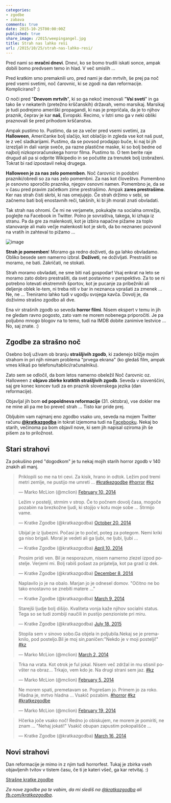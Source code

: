 ```yaml
---
categories:
- zgodbe
- zabava
comments: true
date: 2015-10-25T00:00:00Z
published: true
share_image: /2015/weepingangel.jpg
title: Strah nas lahko reši
url: /2015/10/25/strah-nas-lahko-resi/
---
```


Pred nami so **mračni dnevi**. Dnevi, ko se bomo trudili iskati sonce, ampak dobili bomo predvsem temo in hlad. V več smislih …

Pred kratkim smo premaknili uro, pred nami je dan mrtvih, še prej pa noč pred vsemi svetimi, noč čarovnic, ki se zgodi na dan reformacije. Komplicirano? :)

O noči pred "**Dnevom mrtvih**", ki so ga nekoč imenovali "**Vsi sveti**" in ga tako še v nekaterih (pretežno krščanskih) državah, vemo marsikaj. Marsikaj je tudi podrejeno ameriški propagandi, ki nas je prepričala, da je to njihov praznik, čeprav je kar **naš**, Evropski. Recimo, v Istri smo ga v neki obliki praznovali še pred prihodom krščanstva. 

Ampak pustimo to. Pustimo, da se za večer pred vsemi svetimi, za **Halloween**, Američanke bolj slačijo, kot oblačijo in zgleda vse kot naš pust, le z več sladkarijami. Pustimo, da se povsod prodajajo buče, ki naj bi jih izrezljali in dali vanje sveče, pa razne plastične maske, ki so bolj bedne od najbolj nizkoproračunskega horror filma. Pustimo to. O tem berite raje drugud ali pa si odprite Wikipedio in se počutite za trenutek bolj izobraženi. Tokrat bi rad izpostavil nekaj drugega.

**Halloween je za nas zelo pomemben**. Noč čarovnic in podobni prazniki/obredi so za nas zelo pomembni. Za nas kot človeštvo. Pomembno je osnovno sporočilo praznika, njegov osnovni namen. Pomembno je, da se v času pred pravim začetkom zime prestrašimo. Ampak **zares prestrašimo**. Ker nas strah čisti skrbi, ki nas omejujejo. Če strah držimo v sebi, se začnemo bati bolj enostavnih reči, takšnih, ki bi jih morali znati obvladati.

Tak strah nas ohromi. Če mi ne verjamete, pokukajte na socialna omrežja, poglejte na Facebook in Twitter. Polno je sovraštva, takega, ki izhaja iz stranu. Pa da gre za malenkosti, kot je izbira napačne pižame za toplo stanovanje ali malo večje malenkosti kot je skrb, da bo neznanec pozvonil na vratih in zahteval to pižamo ...

![image](/images/2015/weepingangel.jpg)

**Strah je pomemben**! Moramo ga redno doživeti, da ga lahko obvladamo. Obliko besede sem namerno izbral. **Doživeti**, ne doživljati. Prestrašiti se moramo, ne bati. Zakričati, ne stokati. 

Strah moramo obvladati, ne sme biti naš gospodar! Vsaj enkrat na leto se moramo zato dobro prestrašiti, da svet postavimo v perspektivo. Za to se ni potrebno lotevati ekstremnih športov, kot je pucanje za pribežniki ali deljenje oblek le-tem, ni treba niti v bar in neznanca vprašati za zmenek … Ne, ne … Treniramo lahko tudi v ugodju svojega kavča. Dovolj je, da doživimo strašno zgodbo ali dve.

Ena vir strašnih zgodb so seveda **horror filmi**. Nisem ekspert v temu in jih ne gledam ravno pogosto, zato vam ne morem nobenega priporočiti. Je pa poljubno mnogo blogov na to temo, tudi na IMDB dobite zanimive lestvice … No, saj znate. :)


## Zgodbe za strašno noč

Osebno bolj uživam ob branju **strašljivih zgodb**, ki zadenejo bližje mojim strahom in pri njih nimam problema "prvega ekrana" (ko gledaš film, ampak vmes klikaš po telefonu/tablici/računalniku).

Zato sem se odločil, da bom letos namerno obeležil Noč čarovnic oz. Halloween z **objavo zbirke kratktih strašljivih zgodb**. Seveda v slovenščini, saj gre konec koncev tudi za en praznik slovenskega jezika (dan reformacije).

Objavljal jih bom **od popoldneva reformacije** (31. oktobra), vse dokler me ne mine ali pa me bo preveč strah ... Tisto kar pride prej. 

Obljubim vam najmanj eno zgodbo vsako uro, seveda na mojem Twitter računu **[@kratkazgodba](https://twitter.com/kratkazgodba)** in tokrat izjemoma tudi na [Facebooku](https://www.facebook.com/kratkazgodba). Nekaj bo starih, večinoma pa bom objavil nove, ki sem jih napisal oziroma jih še pišem za to priložnost.


## Stari strahovi

Za pokušino pred "dogodkom" je tu nekaj mojih starih horror zgodb v 140 znakih ali manj.

<blockquote class="twitter-tweet" lang="en"><p lang="sl" dir="ltr">Priklopili so me na tri cevi. Za kisik, hrano in odtok. Ležim pod tremi metri zemlje, ne pustijo me umreti ... <a href="https://twitter.com/hashtag/kratkezgodbe?src=hash">#kratkezgodbe</a> <a href="https://twitter.com/hashtag/horror?src=hash">#horror</a> <a href="https://twitter.com/hashtag/kz?src=hash">#kz</a></p>&mdash; Marko McLion (@mclion) <a href="https://twitter.com/mclion/status/432827584926449664">February 10, 2014</a></blockquote> 

<blockquote class="twitter-tweet" lang="en"><p lang="sl" dir="ltr">Ležim v postelji, strmim v strop. Če to počnem dovolj časa, mogoče pozabim na brezkožne ljudi, ki stojijo v kotu moje sobe ... Strmijo vame.</p>&mdash; Kratke Zgodbe (@kratkazgodba) <a href="https://twitter.com/kratkazgodba/status/524091446815891456">October 20, 2014</a></blockquote> 

<blockquote class="twitter-tweet" lang="en"><p lang="sl" dir="ltr">Ubijal je iz ljubezni. Počasi je to počel, poteg za potegom. Nemi kriki ga niso brigali. Moral je vedeti ali ga ljubi, ne ljubi, ljubi …</p>&mdash; Kratke Zgodbe (@kratkazgodba) <a href="https://twitter.com/kratkazgodba/status/454246194303500288">April 10, 2014</a></blockquote> 

<blockquote class="twitter-tweet" lang="en"><p lang="sl" dir="ltr">Prosim pridi ven. Bil je nesporazum, nisem namerno zlezel izpod postelje. Verjemi mi. Bolj rabiš pošast za prijatelja, kot pa grad iz dek.</p>&mdash; Kratke Zgodbe (@kratkazgodba) <a href="https://twitter.com/kratkazgodba/status/542034695295213568">December 8, 2014</a></blockquote> 

<blockquote class="twitter-tweet" lang="en"><p lang="sl" dir="ltr">Naplavilo jo je na obalo. Marjan jo je odnesel domov. &quot;Očitno ne bo tako enostavno se znebiti matere ...&quot;</p>&mdash; Kratke Zgodbe (@kratkazgodba) <a href="https://twitter.com/kratkazgodba/status/442632315785576448">March 9, 2014</a></blockquote> 

<blockquote class="twitter-tweet" lang="en"><p lang="sl" dir="ltr">Starejši ljudje bolj dišijo. Kvaliteta vonja kaže njihov socialni status. Tega so se tudi zombiji naučili in pustijo penzioniste pri miru.</p>&mdash; Kratke Zgodbe (@kratkazgodba) <a href="https://twitter.com/kratkazgodba/status/622444159350272000">July 18, 2015</a></blockquote> 

<blockquote class="twitter-tweet" lang="en"><p lang="sl" dir="ltr">Stopila sem v sinovo sobo.Ga objela in poljubila.Nekaj se je premaknilo, pod posteljo.Bil je moj sin,paničen:&quot;Nekdo je v moji postelji!&quot; <a href="https://twitter.com/hashtag/kz?src=hash">#kz</a></p>&mdash; Marko McLion (@mclion) <a href="https://twitter.com/mclion/status/440229822636519424">March 2, 2014</a></blockquote> 

<blockquote class="twitter-tweet" lang="en"><p lang="sl" dir="ltr">Trka na vrata. Kot otrok je ful jokal. Nisem več zdržal in mu stisnil povšter na obraz... &#10;Trkajo, vem kdo je. Na drugi strani sem jaz. <a href="https://twitter.com/hashtag/kz?src=hash">#kz</a></p>&mdash; Marko McLion (@mclion) <a href="https://twitter.com/mclion/status/431125375473950720">February 5, 2014</a></blockquote> 

<blockquote class="twitter-tweet" lang="en"><p lang="sl" dir="ltr">Ne morem spati, premetavam se. Pogrešam jo. Primem jo za roko. Hladna je, mrtvo hladna ... Vsakič pozabim. &#10;<a href="https://twitter.com/hashtag/horror?src=hash">#horror</a> <a href="https://twitter.com/hashtag/kz?src=hash">#kz</a> <a href="https://twitter.com/hashtag/kratkezgodbe?src=hash">#kratkezgodbe</a></p>&mdash; Marko McLion (@mclion) <a href="https://twitter.com/mclion/status/436089070461386752">February 19, 2014</a></blockquote> 

<blockquote class="twitter-tweet" lang="en"><p lang="sl" dir="ltr">Hčerka joče vsako noč! Redno jo obiskujem, ne morem je pomiriti, ne znam ... &quot;Nehaj jokati!&quot; &#10;Vsakič obupan zapustim pokopališče ...</p>&mdash; Kratke Zgodbe (@kratkazgodba) <a href="https://twitter.com/kratkazgodba/status/445287149420953600">March 16, 2014</a></blockquote> <script async src="//platform.twitter.com/widgets.js" charset="utf-8"></script>


## Novi strahovi 

Dan reformacije je mimo in z njim tudi horrorfest. Tukaj je zbirka vseh objavljenih tvitov v tistem času, če ti je kateri všeč, ga kar retvitaj. :)

<a class="twitter-timeline" href="https://twitter.com/search?q=from%3Akratkazgodba%20since%3A2015-10-30%20until%3A2015-11-02" data-widget-id="660860490118246400">Strašne kratke zgodbe</a> <script>!function(d,s,id){var js,fjs=d.getElementsByTagName(s)[0],p=/^http:/.test(d.location)?'http':'https';if(!d.getElementById(id)){js=d.createElement(s);js.id=id;js.src=p+"://platform.twitter.com/widgets.js";fjs.parentNode.insertBefore(js,fjs);}}(document,"script","twitter-wjs");</script>


*Za nove zgodbe pa te vabim, da mi slediš na  [@kratkazgodba](https://twitter.com/kratkazgodba) ali [fb.com/kratkazgodba](https://www.facebook.com/kratkazgodba)*.

